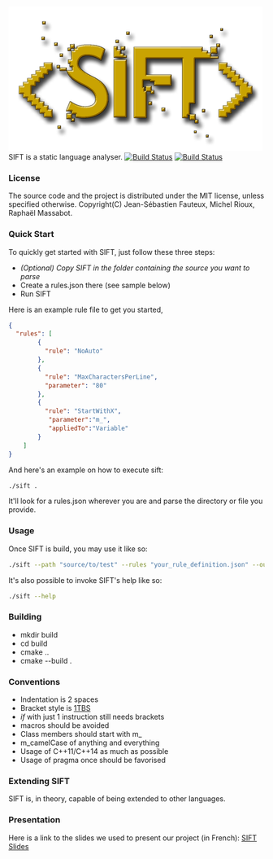 ![SIFT Logo](images/logo-500.png)      
SIFT is a static language analyser.
[![Build Status](https://img.shields.io/travis/Rosme/sift.svg?label=linux+and+macOS)](https://travis-ci.org/Rosme/sift) [![Build Status](https://img.shields.io/appveyor/ci/Rosme/pfe.svg?label=windows)](https://ci.appveyor.com/project/Rosme/pfe)

### License
The source code and the project is distributed under the MIT license, unless specified otherwise.
Copyright(C) Jean-Sébastien Fauteux, Michel Rioux, Raphaël Massabot.
### Quick Start
To quickly get started with SIFT, just follow these three steps:

* *(Optional) Copy SIFT in the folder containing the source you want to parse*
* Create a rules.json there (see sample below)
* Run SIFT

Here is an example rule file to get you started, 
```json
{
  "rules": [
	    {
	      "rule": "NoAuto"
	    },
	    {
	      "rule": "MaxCharactersPerLine",
	      "parameter": "80"
	    },
	    {
	      "rule": "StartWithX",
	       "parameter":"m_",
	       "appliedTo":"Variable"
	    }
    ]
}
```
And here's an example on how to execute sift:
```bash
./sift . 
```
It'll look for a rules.json wherever you are and parse the directory or file you provide.
### Usage
Once SIFT is build, you may use it like so:
```bash
./sift --path "source/to/test" --rules "your_rule_definition.json" --output "your_output_file"
```
It's also possible to invoke SIFT's help like so:
```bash
./sift --help
```
### Building
* mkdir build
* cd build
* cmake ..
* cmake --build .
### Conventions
* Indentation is 2 spaces
* Bracket style is [1TBS](https://en.wikipedia.org/wiki/Indentation_style#1TBS)
 * _if_ with just 1 instruction still needs brackets
* macros should be avoided
* Class members should start with m_
* m_camelCase of anything and everything
* Usage of C++11/C++14 as much as possible
* Usage of pragma once should be favorised
### Extending SIFT
SIFT is, in theory, capable of being extended to other languages.
### Presentation
Here is a link to the slides we used to present our project (in French): [SIFT Slides](https://drive.google.com/file/d/1WtLYsV_iRVVXI_gbPYyQi2AUHxBN0Krr/view?usp=sharing)
